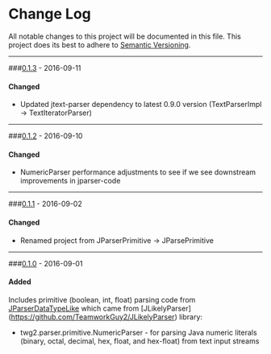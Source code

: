 # Change Log
All notable changes to this project will be documented in this file.
This project does its best to adhere to [Semantic Versioning](http://semver.org/).


--------
###[0.1.3](N/A) - 2016-09-11
#### Changed
* Updated jtext-parser dependency to latest 0.9.0 version (TextParserImpl -> TextIteratorParser)


--------
###[0.1.2](https://github.com/TeamworkGuy2/JParsePrimitive/commit/f4fafc577b7c9f3d117bb50ae1ea90f06d55c543) - 2016-09-10
#### Changed
* NumericParser performance adjustments to see if we see downstream improvements in jparser-code


--------
###[0.1.1](https://github.com/TeamworkGuy2/JParsePrimitive/commit/4efa8373c385dc9eee922f1bf3a0007e3caeb146) - 2016-09-02
#### Changed
* Renamed project from JParserPrimitive -> JParsePrimitive


--------
###[0.1.0](https://github.com/TeamworkGuy2/JParsePrimitive/commit/c551ac5c5ecef328f228ac945b53b831fd55b47f) - 2016-09-01
#### Added
Includes primitive (boolean, int, float) parsing code from [JParserDataTypeLike](https://github.com/TeamworkGuy2/JParserDataTypeLike) which came from [JLikelyParser] (https://github.com/TeamworkGuy2/JLikelyParser) library:
* twg2.parser.primitive.NumericParser - for parsing Java numeric literals (binary, octal, decimal, hex, float, and hex-float) from text input streams
